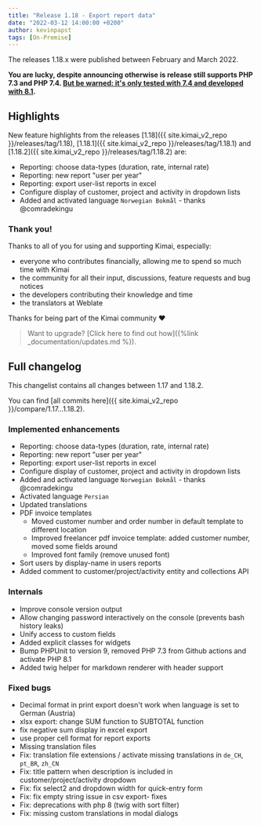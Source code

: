```yaml
---
title: "Release 1.18 - Export report data"
date: "2022-03-12 14:00:00 +0200"
author: kevinpapst
tags: [On-Premise]
---
```


The releases 1.18.x were published between February and March 2022.

**You are lucky, despite announcing otherwise is release still supports PHP 7.3 and PHP 7.4. [But be warned: it's only tested with 7.4 and developed with 8.1](https://www.kimai.org/blog/2021/sunsetting-php-7/).**

## Highlights 

New feature highlights from the releases [1.18]({{ site.kimai_v2_repo }}/releases/tag/1.18), [1.18.1]({{ site.kimai_v2_repo }}/releases/tag/1.18.1) and [1.18.2]({{ site.kimai_v2_repo }}/releases/tag/1.18.2) are:
 
- Reporting: choose data-types (duration, rate, internal rate)
- Reporting: new report "user per year"
- Reporting: export user-list reports in excel
- Configure display of customer, project and activity in dropdown lists
- Added and activated language `Norwegian Bokmål` - thanks @comradekingu

### Thank you!

Thanks to all of you for using and supporting Kimai, especially:
- everyone who contributes financially, allowing me to spend so much time with Kimai
- the community for all their input, discussions, feature requests and bug notices
- the developers contributing their knowledge and time
- the translators at Weblate

Thanks for being part of the Kimai community ❤️

> Want to upgrade? [Click here to find out how]({%link _documentation/updates.md %}).

## Full changelog

This changelist contains all changes between 1.17 and 1.18.2.

You can find [all commits here]({{ site.kimai_v2_repo }}/compare/1.17...1.18.2).

### Implemented enhancements

- Reporting: choose data-types (duration, rate, internal rate)
- Reporting: new report "user per year"
- Reporting: export user-list reports in excel
- Configure display of customer, project and activity in dropdown lists
- Added and activated language `Norwegian Bokmål` - thanks @comradekingu
- Activated language `Persian`
- Updated translations
- PDF invoice templates
    - Moved customer number and order number in default template to different location
    - Improved freelancer pdf invoice template: added customer number, moved some fields around
    - Improved font family (remove unused font)
- Sort users by display-name in users reports
- Added comment to customer/project/activity entity and collections API

### Internals

- Improve console version output
- Allow changing password interactively on the console (prevents bash history leaks)
- Unify access to custom fields
- Added explicit classes for widgets
- Bump PHPUnit to version 9, removed PHP 7.3 from Github actions and activate PHP 8.1
- Added twig helper for markdown renderer with header support

### Fixed bugs

- Decimal format in print export doesn't work when language is set to German \(Austria\)
- xlsx export: change SUM function to SUBTOTAL function
- fix negative sum display in excel export
- use proper cell format for report exports
- Missing translation files
- Fix: translation file extensions / activate missing translations in `de_CH`, `pt_BR`, `zh_CN`
- Fix: title pattern when description is included in customer/project/activity dropdown
- Fix: fix select2 and dropdown width for quick-entry form
- Fix: fix empty string issue in csv export- fixes
- Fix: deprecations with php 8 (twig with sort filter)
- Fix: missing custom translations in modal dialogs

